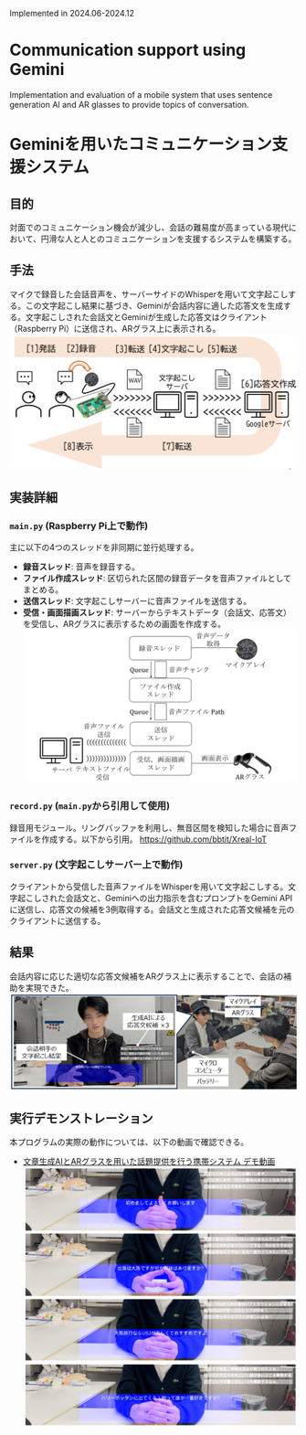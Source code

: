 Implemented in 2024.06-2024.12
# Communication support using Gemini
Implementation and evaluation of a mobile system that uses sentence generation AI and AR glasses to provide topics of conversation.

# Geminiを用いたコミュニケーション支援システム
## 目的
対面でのコミュニケーション機会が減少し、会話の難易度が高まっている現代において、円滑な人と人とのコミュニケーションを支援するシステムを構築する。

## 手法
マイクで録音した会話音声を、サーバーサイドのWhisperを用いて文字起こしする。この文字起こし結果に基づき、Geminiが会話内容に適した応答文を生成する。文字起こしされた会話文とGeminiが生成した応答文はクライアント（Raspberry Pi）に送信され、ARグラス上に表示される。
![image](https://github.com/RyutaAkashi/Communication-support-using-Gemini/blob/main/result/method.png)

## 実装詳細
### `main.py` (Raspberry Pi上で動作)
主に以下の4つのスレッドを非同期に並行処理する。
* **録音スレッド**: 音声を録音する。
* **ファイル作成スレッド**: 区切られた区間の録音データを音声ファイルとしてまとめる。
* **送信スレッド**: 文字起こしサーバーに音声ファイルを送信する。
* **受信・画面描画スレッド**: サーバーからテキストデータ（会話文、応答文）を受信し、ARグラスに表示するための画面を作成する。
![image](https://github.com/RyutaAkashi/Communication-support-using-Gemini/blob/main/result/thread.png)

### `record.py` (`main.py`から引用して使用)
録音用モジュール。リングバッファを利用し、無音区間を検知した場合に音声ファイルを作成する。以下から引用。
https://github.com/bbtit/Xreal-IoT

### `server.py` (文字起こしサーバー上で動作)
クライアントから受信した音声ファイルをWhisperを用いて文字起こしする。文字起こしされた会話文と、Geminiへの出力指示を含むプロンプトをGemini APIに送信し、応答文の候補を3例取得する。会話文と生成された応答文候補を元のクライアントに送信する。

## 結果
会話内容に応じた適切な応答文候補をARグラス上に表示することで、会話の補助を実現できた。
![image](https://github.com/RyutaAkashi/Communication-support-using-Gemini/blob/main/result/sight.png)

## 実行デモンストレーション
本プログラムの実際の動作については、以下の動画で確認できる。
* [文章生成AIとARグラスを用いた話題提供を行う携帯システム デモ動画](https://youtu.be/M1KEdIeTJfc)
![image](https://github.com/RyutaAkashi/Communication-support-using-Gemini/blob/main/result/result.png)
